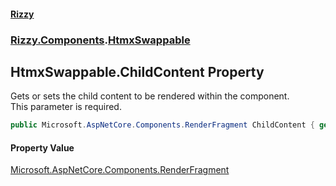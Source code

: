 #### [Rizzy](index 'index')
### [Rizzy.Components](Rizzy.Components 'Rizzy.Components').[HtmxSwappable](Rizzy.Components.HtmxSwappable 'Rizzy.Components.HtmxSwappable')

## HtmxSwappable.ChildContent Property

Gets or sets the child content to be rendered within the component.  
This parameter is required.

```csharp
public Microsoft.AspNetCore.Components.RenderFragment ChildContent { get; set; }
```

#### Property Value
[Microsoft.AspNetCore.Components.RenderFragment](https://docs.microsoft.com/en-us/dotnet/api/Microsoft.AspNetCore.Components.RenderFragment 'Microsoft.AspNetCore.Components.RenderFragment')